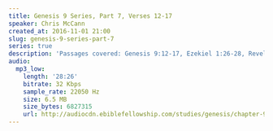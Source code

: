```yaml
---
title: Genesis 9 Series, Part 7, Verses 12-17
speaker: Chris McCann
created_at: 2016-11-01 21:00
slug: genesis-9-series-part-7
series: true
description: 'Passages covered: Genesis 9:12-17, Ezekiel 1:26-28, Revelation 10:1.'
audio:
  mp3_low:
    length: '28:26'
    bitrate: 32 Kbps
    sample_rate: 22050 Hz
    size: 6.5 MB
    size_bytes: 6827315
    url: http://audiocdn.ebiblefellowship.com/studies/genesis/chapter-9/2016.11.01_McCann_-_Genesis_9_Series_Part_7.mp3
---
```

